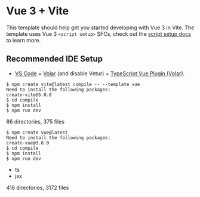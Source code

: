 # Vue 3 + Vite

This template should help get you started developing with Vue 3 in Vite. The template uses Vue 3 `<script setup>` SFCs, check out the [script setup docs](https://v3.vuejs.org/api/sfc-script-setup.html#sfc-script-setup) to learn more.

## Recommended IDE Setup

- [VS Code](https://code.visualstudio.com/) + [Volar](https://marketplace.visualstudio.com/items?itemName=Vue.volar) (and disable Vetur) + [TypeScript Vue Plugin (Volar)](https://marketplace.visualstudio.com/items?itemName=Vue.vscode-typescript-vue-plugin).


```
$ npm create vite@latest compile -- --template vue
Need to install the following packages:
create-vite@5.0.0
$ cd compile
$ npm install
$ npm run dev
```

86 directories, 375 files

```
$ npm create vue@latest
Need to install the following packages:
create-vue@3.8.0
$ cd compile
$ npm install
$ npm run dev
```
+ ts
+ jsx

416 directories, 3172 files
